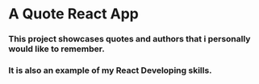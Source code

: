 # A Quote React App

### This project showcases quotes and authors that i personally would like to remember.

### It is also an example of my React Developing skills.
